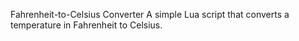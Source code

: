 Fahrenheit-to-Celsius Converter
A simple Lua script that converts a temperature in Fahrenheit to Celsius.
